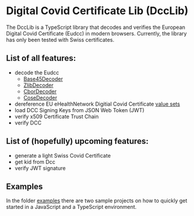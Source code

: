 # Digital Covid Certificate Lib (DccLib)
The DccLib is a TypeScript library that decodes and verifies the European Digital Covid Certificate (Eudcc) in modern browsers.
Currently, the library has only been tested with Swiss certificates.


## List of all features:

- decode the Eudcc 
    - [Base45Decoder](./src/decoder/Base45Decoder.ts)
    - [ZlibDecoder](./src/decoder/ZlibDecoder.ts)
    - [CborDecoder](./src/decoder/CborDecoder.ts)
    - [CoseDecoder](./src/decoder/CoseDecoder.ts)
- dereference EU eHealthNetwork Digitial Covid Certificate [value sets](https://github.com/ehn-dcc-development/ehn-dcc-valuesets)
- load DCC Signing Keys from JSON Web Token (JWT)
- verify x509 Certificate Trust Chain
- verify DCC 

## List of (hopefully) upcoming features:

- generate a light Swiss Covid Certificate
- get kid from Dcc
- verify JWT signature


## Examples
In the folder [examples]() there are two sample projects on how to quickly get started in a JavaScript 
 and a TypeScript environment.


